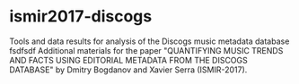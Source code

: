 # ismir2017-discogs
Tools and data results for analysis of the Discogs music metadata database
fsdfsdf
Additional materials for the paper "QUANTIFYING MUSIC TRENDS AND FACTS USING EDITORIAL METADATA FROM THE DISCOGS DATABASE" by Dmitry Bogdanov and Xavier Serra (ISMIR-2017).
